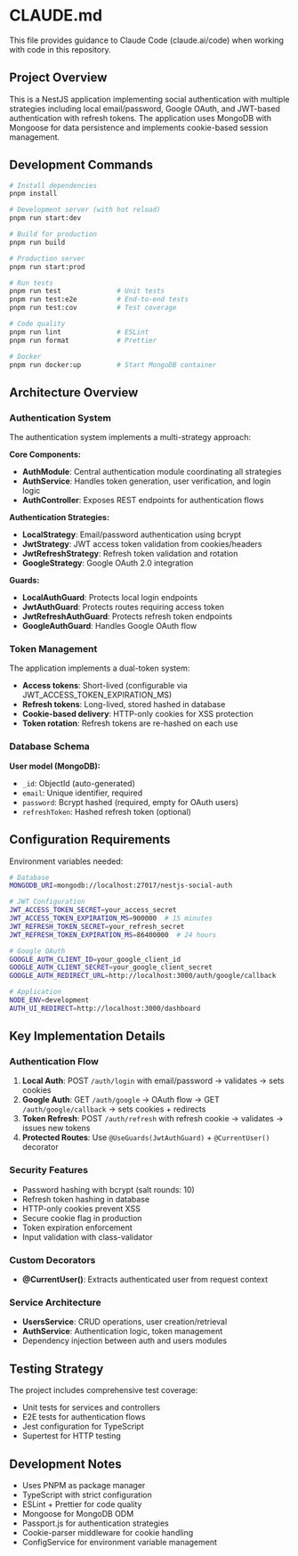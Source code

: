 # CLAUDE.md

This file provides guidance to Claude Code (claude.ai/code) when working with code in this repository.

## Project Overview

This is a NestJS application implementing social authentication with multiple strategies including local email/password, Google OAuth, and JWT-based authentication with refresh tokens. The application uses MongoDB with Mongoose for data persistence and implements cookie-based session management.

## Development Commands

```bash
# Install dependencies
pnpm install

# Development server (with hot reload)
pnpm run start:dev

# Build for production
pnpm run build

# Production server
pnpm run start:prod

# Run tests
pnpm run test              # Unit tests
pnpm run test:e2e          # End-to-end tests
pnpm run test:cov          # Test coverage

# Code quality
pnpm run lint              # ESLint
pnpm run format            # Prettier

# Docker
pnpm run docker:up         # Start MongoDB container
```

## Architecture Overview

### Authentication System
The authentication system implements a multi-strategy approach:

**Core Components:**
- **AuthModule**: Central authentication module coordinating all strategies
- **AuthService**: Handles token generation, user verification, and login logic
- **AuthController**: Exposes REST endpoints for authentication flows

**Authentication Strategies:**
- **LocalStrategy**: Email/password authentication using bcrypt
- **JwtStrategy**: JWT access token validation from cookies/headers
- **JwtRefreshStrategy**: Refresh token validation and rotation
- **GoogleStrategy**: Google OAuth 2.0 integration

**Guards:**
- **LocalAuthGuard**: Protects local login endpoints
- **JwtAuthGuard**: Protects routes requiring access token
- **JwtRefreshAuthGuard**: Protects refresh token endpoints
- **GoogleAuthGuard**: Handles Google OAuth flow

### Token Management
The application implements a dual-token system:
- **Access tokens**: Short-lived (configurable via JWT_ACCESS_TOKEN_EXPIRATION_MS)
- **Refresh tokens**: Long-lived, stored hashed in database
- **Cookie-based delivery**: HTTP-only cookies for XSS protection
- **Token rotation**: Refresh tokens are re-hashed on each use

### Database Schema
**User model (MongoDB):**
- `_id`: ObjectId (auto-generated)
- `email`: Unique identifier, required
- `password`: Bcrypt hashed (required, empty for OAuth users)
- `refreshToken`: Hashed refresh token (optional)

## Configuration Requirements

Environment variables needed:
```bash
# Database
MONGODB_URI=mongodb://localhost:27017/nestjs-social-auth

# JWT Configuration
JWT_ACCESS_TOKEN_SECRET=your_access_secret
JWT_ACCESS_TOKEN_EXPIRATION_MS=900000  # 15 minutes
JWT_REFRESH_TOKEN_SECRET=your_refresh_secret
JWT_REFRESH_TOKEN_EXPIRATION_MS=86400000  # 24 hours

# Google OAuth
GOOGLE_AUTH_CLIENT_ID=your_google_client_id
GOOGLE_AUTH_CLIENT_SECRET=your_google_client_secret
GOOGLE_AUTH_REDIRECT_URL=http://localhost:3000/auth/google/callback

# Application
NODE_ENV=development
AUTH_UI_REDIRECT=http://localhost:3000/dashboard
```

## Key Implementation Details

### Authentication Flow
1. **Local Auth**: POST `/auth/login` with email/password → validates → sets cookies
2. **Google Auth**: GET `/auth/google` → OAuth flow → GET `/auth/google/callback` → sets cookies + redirects
3. **Token Refresh**: POST `/auth/refresh` with refresh cookie → validates → issues new tokens
4. **Protected Routes**: Use `@UseGuards(JwtAuthGuard)` + `@CurrentUser()` decorator

### Security Features
- Password hashing with bcrypt (salt rounds: 10)
- Refresh token hashing in database
- HTTP-only cookies prevent XSS
- Secure cookie flag in production
- Token expiration enforcement
- Input validation with class-validator

### Custom Decorators
- **@CurrentUser()**: Extracts authenticated user from request context

### Service Architecture
- **UsersService**: CRUD operations, user creation/retrieval
- **AuthService**: Authentication logic, token management
- Dependency injection between auth and users modules

## Testing Strategy

The project includes comprehensive test coverage:
- Unit tests for services and controllers
- E2E tests for authentication flows
- Jest configuration for TypeScript
- Supertest for HTTP testing

## Development Notes

- Uses PNPM as package manager
- TypeScript with strict configuration
- ESLint + Prettier for code quality
- Mongoose for MongoDB ODM
- Passport.js for authentication strategies
- Cookie-parser middleware for cookie handling
- ConfigService for environment variable management